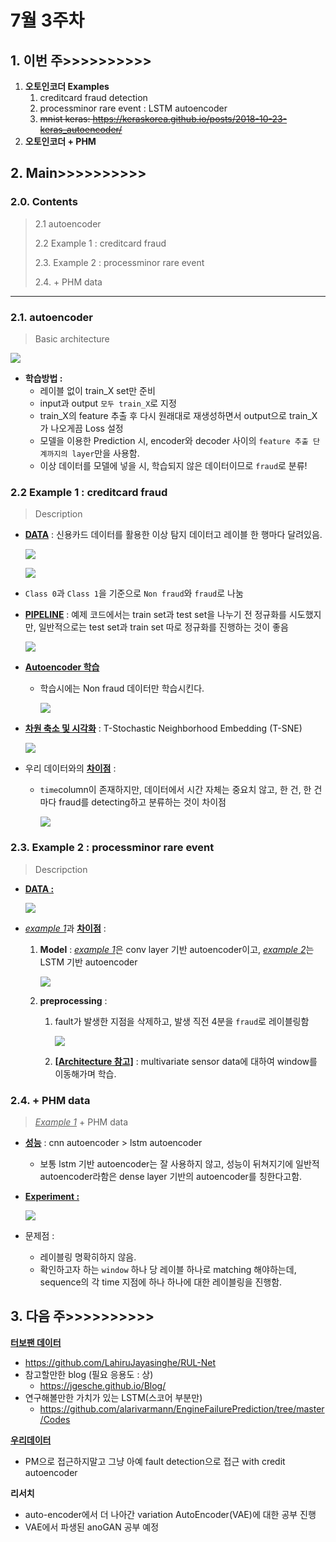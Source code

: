 # 7월 3주차

## 1. 이번 주>>>>>>>>>>

1. **오토인코더 Examples**
   1. creditcard fraud detection
   2. processminor rare event : LSTM autoencoder
   3. ~~mnist keras: https://keraskorea.github.io/posts/2018-10-23-keras_autoencoder/~~
2. **오토인코더 + PHM**



## 2. Main>>>>>>>>>>

### 2.0. Contents

> 2.1 autoencoder
>
> 2.2 Example 1 : creditcard fraud
>
> 2.3. Example 2 : processminor rare event
>
> 2.4. + PHM data

---

### 2.1. autoencoder

> Basic architecture

  ![](https://github.com/ydy8989/PHM_Study/blob/master/pic/architecture.png)

- **학습방법 :**
  - 레이블 없이 train_X set만 준비
  - input과 output `모두 train_X`로 지정
  - train_X의 feature 추출 후 다시 원래대로 재생성하면서 output으로 train_X가 나오게끔 Loss 설정
  - 모델을 이용한 Prediction 시, encoder와 decoder 사이의 `feature 추출 단계까지의 layer`만을 사용함.
  - 이상 데이터를 모델에 넣을 시, 학습되지 않은 데이터이므로 `fraud`로 분류! 



### 2.2 Example 1 : creditcard fraud

> Description

- **<u>DATA</u>** : 신용카드 데이터를 활용한 이상 탐지 데이터고 레이블 한 행마다 달려있음.

  ![](https://github.com/ydy8989/PHM_Study/blob/master/pic/creditdata1.PNG)

  ![](https://github.com/ydy8989/PHM_Study/blob/master/pic/creditdata2.PNG)

- `Class 0`과 `Class 1`을 기준으로 `Non fraud`와 `fraud`로 나눔

- <u>**PIPELINE**</u> : 예제 코드에서는 train set과 test set을 나누기 전 정규화를 시도했지만, 일반적으로는 test set과 train set 따로 정규화를 진행하는 것이 좋음

  ![](https://github.com/ydy8989/PHM_Study/blob/master/pic/pipe.png)

- <u>**Autoencoder 학습**</u>

  - 학습시에는 Non fraud 데이터만 학습시킨다. 

    ![](https://github.com/ydy8989/PHM_Study/blob/master/pic/ano.PNG)

- **<u>차원 축소 및 시각화</u>** : T-Stochastic Neighborhood Embedding (T-SNE)

  ![](https://github.com/ydy8989/PHM_Study/blob/master/pic/tsne.png)

- 우리 데이터와의 **<u>차이점</u>** : 

  - `time`column이 존재하지만, 데이터에서 시간 자체는 중요치 않고, 한 건, 한 건마다 fraud를 detecting하고 분류하는 것이 차이점

    ![](https://github.com/ydy8989/PHM_Study/blob/master/pic/creditlabel.PNG)





### 2.3. Example 2 : processminor rare event

> Descripction

- **<u>DATA :</u>**

  ![](https://github.com/ydy8989/PHM_Study/blob/master/pic/processminordata.png)

- <u>*example 1*</u>과 **<u>차이점</u>** :

  1. **Model** : <u>*example 1*</u>은 conv layer 기반 autoencoder이고, <u>*example 2*</u>는 LSTM 기반 autoencoder

     ![](https://github.com/ydy8989/PHM_Study/blob/master/pic/lstmauto.png)

  2. **preprocessing** : 

     1. fault가 발생한 지점을 삭제하고, 발생 직전 4분을 `fraud`로 레이블링함

        ![](https://github.com/ydy8989/PHM_Study/blob/master/pic/shifting.png)

     2. **<u>[Architecture 참고]</u>** : multivariate sensor data에 대하여 window를 이동해가며 학습.

        
  
### 2.4. + PHM data

> *<u>Example 1</u>* + PHM data

- **<u>성능</u>** : cnn autoencoder > lstm autoencoder 

  - 보통 lstm 기반 autoencoder는 잘 사용하지 않고, 성능이 뒤쳐지기에 일반적 autoencoder라함은 dense layer 기반의 autoencoder를 칭한다고함.

- **<u>Experiment :</u>**

  ![](https://github.com/ydy8989/PHM_Study/blob/master/pic/fail_img.png)

- 문제점 : 
  - 레이블링 명확히하지 않음.
  - 확인하고자 하는 `window` 하나 당 레이블 하나로 matching 해야하는데, sequence의 각 time 지점에 하나 하나에 대한 레이블링을 진행함. 





## 3. 다음 주>>>>>>>>>>

**<u>터보팬 데이터</u>**

- https://github.com/LahiruJayasinghe/RUL-Net
- 참고할만한 blog (필요 응용도 : 상)
  - https://jgesche.github.io/Blog/
- 연구해볼만한 가치가 있는 LSTM(스코어 부분만)
  - https://github.com/alarivarmann/EngineFailurePrediction/tree/master/Codes

**<u>우리데이터</u>**

- PM으로 접근하지말고 그냥 아예 fault detection으로 접근 with credit autoencoder

**리서치**

- auto-encoder에서 더 나아간 variation AutoEncoder(VAE)에 대한 공부 진행
- VAE에서 파생된 anoGAN 공부 예정